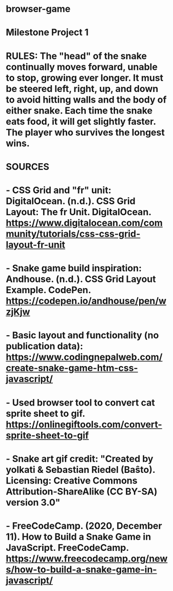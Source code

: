 # browser-game
# Milestone Project 1
# RULES: The "head" of the snake continually moves forward, unable to stop, growing ever longer. It must be steered left, right, up, and down to avoid hitting walls and the body of either snake. Each time the snake eats food, it will get slightly faster. The player who survives the longest wins.
# SOURCES
# - CSS Grid and "fr" unit: DigitalOcean. (n.d.). CSS Grid Layout: The fr Unit. DigitalOcean. https://www.digitalocean.com/community/tutorials/css-css-grid-layout-fr-unit
# - Snake game build inspiration: Andhouse. (n.d.). CSS Grid Layout Example. CodePen. https://codepen.io/andhouse/pen/wzjKjw
# - Basic layout and functionality (no publication data): https://www.codingnepalweb.com/create-snake-game-htm-css-javascript/
# - Used browser tool to convert cat sprite sheet to gif. https://onlinegiftools.com/convert-sprite-sheet-to-gif
# - Snake art gif credit: "Created by yolkati & Sebastian Riedel (Baŝto). Licensing: Creative Commons Attribution-ShareAlike (CC BY-SA) version 3.0"
# - FreeCodeCamp. (2020, December 11). How to Build a Snake Game in JavaScript. FreeCodeCamp. https://www.freecodecamp.org/news/how-to-build-a-snake-game-in-javascript/
